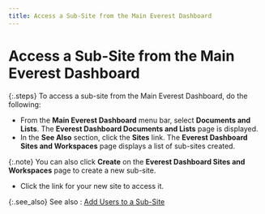 ```yaml
---
title: Access a Sub-Site from the Main Everest Dashboard
---
```


# Access a Sub-Site from the Main Everest Dashboard


{:.steps}
To access a sub-site from the Main Everest  Dashboard, do the following:

- From the **Main Everest Dashboard** menu bar, select  **Documents and Lists**. The **Everest Dashboard Documents and Lists**  page is displayed.
- In the **See 
 Also** section, click the **Sites**  link. The **Everest Dashboard Sites and 
 Workspaces** page displays a list of sub-sites created.



{:.note}
You can also click **Create**  on the **Everest Dashboard Sites and Workspaces**  page to create a new sub-site.

- Click the link  for your new site to access it.



{:.see_also}
See also
: [Add Users  to a Sub-Site]({{site.db_baseurl}}/share-point-services-basics-based-on-windows-network-users-/add_users_to_a_sub-site_ead.html)
